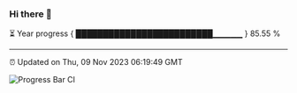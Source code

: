 ### Hi there 👋

⏳ Year progress { █████████████████████████▁▁▁▁▁ } 85.55 %

---

⏰ Updated on Thu, 09 Nov 2023 06:19:49 GMT

![Progress Bar CI](https://github.com/liununu/liununu/workflows/Progress%20Bar%20CI/badge.svg)
